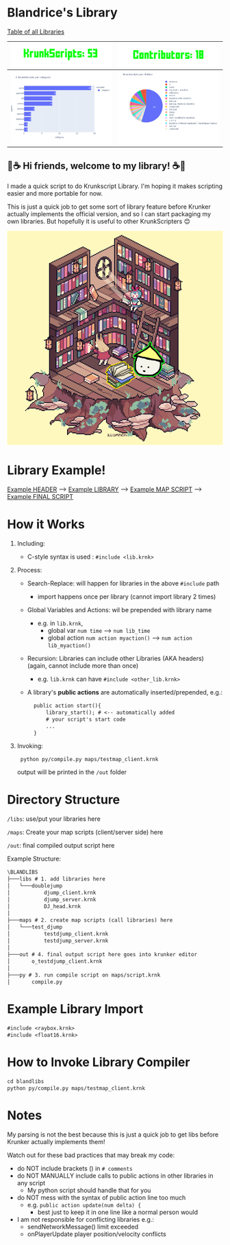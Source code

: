 # Blandrice's Library
[Table of all Libraries](PrettyTable.md)

![](cnt_krunkscript.png)          |  ![](cnt_contributors.png)
:-------------------------:|:-------------------------:
![](category.png)  |  ![](author.png)


## 📖☕ Hi friends, welcome to my library! ☕📖

I made a quick script to do Krunkscript Library. I'm hoping it makes scripting easier and more portable for now.

This is just a quick job to get some sort of library feature before Krunker actually implements the official version, and so I can start packaging my own libraries. But hopefully it is useful to other KrunkScripters 😊

<p align="center">
  <img src="blandlib.png" />
</p>


# Library Example!

[Example HEADER](/libs/doublejump/DJ_head.krnk) --> [Example LIBRARY](/libs/doublejump/djump_client.krnk) --> [Example MAP SCRIPT](/libs/doublejump/test/testdjump_client.krnk) --> [Example FINAL SCRIPT](/out/o_testdjump_client.krnk)


# How it Works
1. Including: 
    - C-style syntax is used : `#include <lib.krnk>`
2. Process: 
    - Search-Replace: will happen for libraries in the above `#include` path 
        - import happens once per library (cannot import library 2 times)
    - Global Variables and Actions: wil be prepended with library name
        - e.g. in `lib.krnk`, 
            - global var `num time` --> `num lib_time`
            - global action `num action myaction()` --> `num action lib_myaction()`
    - Recursion: Libraries can include other Libraries (AKA headers) (again, cannot include more than once)
        - e.g. `lib.krnk` can have `#include <other_lib.krnk>`

    - A library's **public actions** are automatically inserted/prepended, e.g.:
        
            public action start(){
                library_start(); # <-- automatically added 
                # your script's start code
                ...
            }
            
3. Invoking:
    
        python py/compile.py maps/testmap_client.krnk

    output will be printed in the `/out` folder




# Directory Structure
`/libs`: use/put your libraries here

`/maps`: Create your map scripts (client/server side) here

`/out`: final compiled output script here

Example Structure:

    \BLANDLIBS
    ├───libs # 1. add libraries here
    │   └───doublejump 
    │           djump_client.krnk
    │           djump_server.krnk
    │           DJ_head.krnk
    │
    ├───maps # 2. create map scripts (call libraries) here
    │   └───test_djump
    │           testdjump_client.krnk
    │           testdjump_server.krnk
    │
    ├───out # 4. final output script here goes into krunker editor
    │       o_testdjump_client.krnk
    │
    ├───py # 3. run compile script on maps/script.krnk
    │       compile.py

# Example Library Import

    #include <raybox.krnk> 
    #include <float16.krnk>

# How to Invoke Library Compiler

    cd blandlibs
    python py/compile.py maps/testmap_client.krnk


# Notes
My parsing is not the best because this is just a quick job to get libs before Krunker actually implements them!

Watch out for these bad practices that may break my code:
- do NOT include brackets () in `# comments`
- do NOT MANUALLY include calls to public actions in other libraries in any script
    - My python script should handle that for you
- do NOT mess with the syntax of public action line too much
    - e.g. `public action update(num delta) {`
        - best just to keep it in one line like a normal person would
- I am not responsible for conflicting libraries e.g.:
    - sendNetworkMessage() limit exceeded
    - onPlayerUpdate player position/velocity conflicts